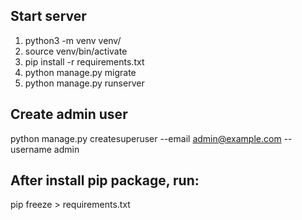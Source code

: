 ## Start server

1. python3 -m venv venv/
2. source venv/bin/activate
3. pip install -r requirements.txt
4. python manage.py migrate
5. python manage.py runserver

## Create admin user
python manage.py createsuperuser --email admin@example.com --username admin

## After install pip package, run:
pip freeze > requirements.txt
